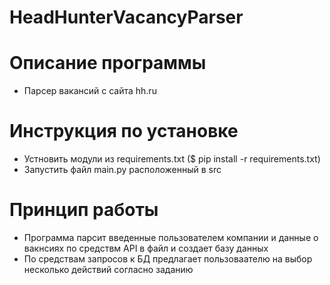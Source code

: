 # HeadHunterVacancyParser
# Описание программы
- Парсер вакансий с сайта hh.ru

# Инструкция по установке
- Устновить модули из requirements.txt ($ pip install -r requirements.txt)
- Запустить файл main.py расположенный в src
  
# Принцип работы
- Программа парсит введенные пользователем компании и данные о вакнсиях по средствм API в файл и создает базу данных
- По средствам запросов к БД предлагает пользоваателю на выбор несколько действий согласно заданию
  
